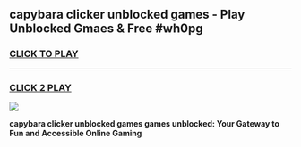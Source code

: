 
## capybara clicker unblocked games - Play Unblocked Gmaes & Free #wh0pg
<h3>
<a href="https://premium.freeplayer.one?title=capybara_clicker_unblocked_games&ref=01M">CLICK TO PLAY</a></h3>
<hr>

<h3>
<a href="https://premium.freeplayer.one?title=capybara_clicker_unblocked_games&ref=01M">CLICK 2 PLAY</a>
  
</h3>

<a href="https://premium.freeplayer.one?title=capybara_clicker_unblocked_games&ref=01M"><img src="https://clearcache.store/games.png"></a>


**capybara clicker unblocked games games unblocked: Your Gateway to Fun and Accessible Online Gaming**
